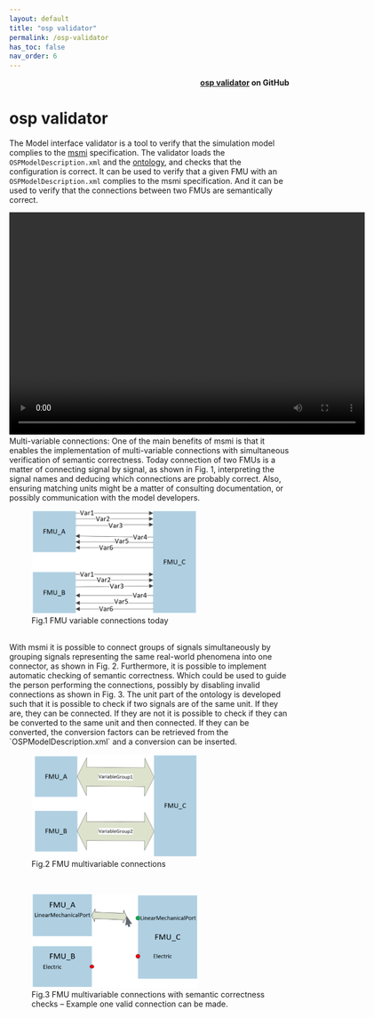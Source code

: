 ```yaml
---
layout: default
title: "osp validator"
permalink: /osp-validator
has_toc: false
nav_order: 6
---
```

<div style="text-align: right">
    <b>
        <a href="https://github.com/open-simulation-platform/msmi-validator">osp validator</a>   
        on GitHub
    </b>
</div>


# osp validator
The Model interface validator is a tool to verify that the simulation model complies to the [msmi]() specification. 
The validator loads the `OSPModelDescription.xml` and the [ontology](), and checks that the configuration is correct. It can be used to verify that a given FMU with an `OSPModelDescription.xml` complies to the msmi specification. And it can be used to verify that the connections between two FMUs are semantically correct.

<video src="/assets/videos/MSMI.mp4" width="640" height="400" controls preload></video>
<br/>
Multi-variable connections: One of the main benefits of msmi is that it enables the implementation of multi-variable connections with simultaneous verification of semantic correctness. 
Today connection of two FMUs is a matter of connecting signal by signal,  as shown in Fig. 1, interpreting the signal names and deducing which connections are probably correct. 
Also, ensuring matching units might be a matter of consulting documentation, or possibly communication with the model developers. 

<figure>
<img src="/assets/img/validatorFig1.png" width="300"> 
<figcaption>Fig.1 FMU variable connections today </figcaption>
</figure>
<br/>
With msmi it is possible to connect groups of signals simultaneously by grouping signals representing the same real-world phenomena into one connector, as shown in Fig. 2. Furthermore, it is possible to implement automatic checking of semantic correctness. Which could be used to guide the person performing the connections, possibly by disabling invalid connections as shown in Fig. 3.
The unit part of the ontology is developed such that it is possible to check if two signals are of the same unit. If they are, they can be connected. If they are not it is possible to check if they can be converted to the same unit and then connected. If they can be converted, the conversion factors can be retrieved from the `OSPModelDescription.xml` and a conversion can be inserted. 

<figure>
<img src="/assets/img/validatorFig2.png" width="300"> 
<figcaption>Fig.2 FMU multivariable connections</figcaption>
</figure>
<br/>
<figure>
<img src="/assets/img/validatorFig3.png" width="300"> 
<figcaption>Fig.3 FMU multivariable connections with semantic correctness checks – Example one valid connection can be made.</figcaption>
</figure>
